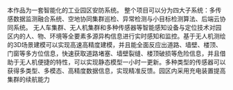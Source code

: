 本作品为一套智能化的工业园区安防系统。 整个项目可以分为四大子系统：多传感数据监测融合系统、空地协同集群巡检、异常检测与小目标检测算法、后端云协同系统。 无人车集群、无人机集群和多种传感器等智能感知设备与定位技术对园区内的人、物、环境等全要素多源异构信息进行实时感知和监控。基于无人机测绘的3D场景建模可以实现高速高精度建模，并且能全面反应出道路、墙壁、楼顶、门窗等多方位信息，快速获取道路堵塞、墙壁裂缝、楼顶破损等危险信息，并且借助于无人机便捷的特性，可以实现静态模型一小时一更新。多种类型的传感器可以获得多类型、多模态、高精度数据信息，实现精准反馈。园区内采用充电装置提高集群的续航能力
